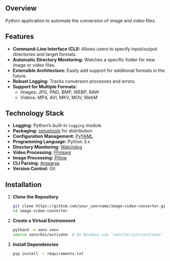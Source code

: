 ## Overview

Python application to automate the conversion of image and video files.

## Features

- **Command-Line Interface (CLI):** Allows users to specify input/output directories and target formats.
- **Automatic Directory Monitoring:** Watches a specific folder for new image or video files.
- **Extensible Architecture:** Easily add support for additional formats in the future.
- **Robust Logging:** Tracks conversion processes and errors.
- **Support for Multiple Formats:** 
  - Images: JPG, PNG, BMP, WEBP, RAW
  - Videos: MP4, AVI, MKV, MOV, WebM

## Technology Stack

- **Logging:** Python’s built-in `logging` module
- **Packaging:** [setuptools](https://setuptools.pypa.io/) for distribution
- **Configuration Management:** [PyYAML](https://pyyaml.org/)
- **Programming Language:** Python 3.x
- **Directory Monitoring:** [Watchdog](https://python-watchdog.readthedocs.io/)
- **Video Processing:** [FFmpeg](https://ffmpeg.org/)
- **Image Processing:** [Pillow](https://python-pillow.org/)
- **CLI Parsing:** [Argparse](https://docs.python.org/3/library/argparse.html)
- **Version Control:** Git

## Installation

1. **Clone the Repository**

   ```bash
   git clone https://github.com/your_username/image-video-converter.git
   cd image-video-converter
   ```

2. **Create a Virtual Environment**

   ```bash
   python3 -m venv venv
   source venv/bin/activate  # On Windows use `venv\Scripts\activate`
   ```

3. **Install Dependencies**

   ```bash
   pip install -r requirements.txt
   ```
